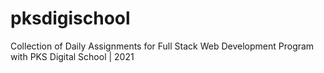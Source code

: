 # pksdigischool
Collection of Daily Assignments for Full Stack Web Development Program with PKS Digital School | 2021
